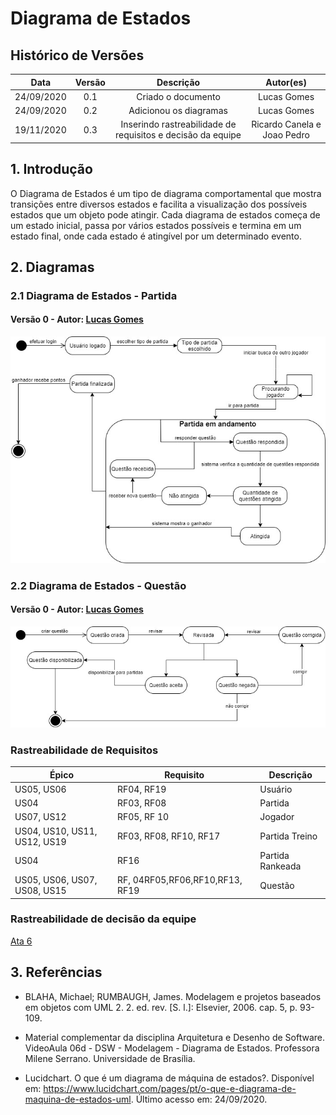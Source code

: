 # Diagrama de Estados

## Histórico de Versões

|   Data   | Versão |           Descrição           |             Autor(es)              |
|:--------:|:------:|:-----------------------------:|:----------------------------------:|
| 24/09/2020 | 0.1 | Criado o documento | Lucas Gomes |
| 24/09/2020 | 0.2 | Adicionou os diagramas | Lucas Gomes |
| 19/11/2020 | 0.3 | Inserindo rastreabilidade de requisitos e decisão da equipe | Ricardo Canela e Joao Pedro |

## 1. Introdução
O Diagrama de Estados é um tipo de diagrama comportamental que mostra transições entre diversos estados e facilita a visualização dos possíveis estados que um objeto pode atingir. Cada diagrama de estados começa de um estado inicial, passa por vários estados possíveis e termina em um estado final, onde cada estado é atingível por um determinado evento.

## 2. Diagramas

### 2.1 Diagrama de Estados - Partida

#### Versão 0 - Autor: [Lucas Gomes](https://github.com/lucasgomesgs0)
![DiagramaEstadosPartida](../../img/diagramas/diagrama_de_estados_partida.jpg)

### 2.2 Diagrama de Estados - Questão

#### Versão 0 - Autor: [Lucas Gomes](https://github.com/lucasgomesgs0)
![DiagramaEstadosQuestao](../../img/diagramas/diagrama_de_estados_questao.jpg)

### Rastreabilidade de Requisitos

|Épico|Requisito| Descrição |
|-------|-----|------|
| US05, US06 | RF04, RF19 | Usuário|
| US04| RF03, RF08 | Partida|
| US07, US12|RF05,  RF 10| Jogador|
| US04, US10, US11, US12, US19 | RF03, RF08, RF10, RF17 | Partida Treino|
| US04| RF16| Partida Rankeada|
| US05, US06, US07, US08, US15 | RF, 04RF05,RF06,RF10,RF13, RF19| Questão|


### Rastreabilidade de decisão da equipe

[Ata 6](../reunioes/ata_6.md)

## 3. Referências
- BLAHA, Michael; RUMBAUGH, James. Modelagem e projetos baseados em objetos com UML 2. 2. ed. rev. [S. l.]: Elsevier, 2006. cap. 5, p. 93-109.

- Material complementar da disciplina Arquitetura e Desenho de Software. VideoAula 06d - DSW - Modelagem - Diagrama de Estados. Professora Milene Serrano. Universidade de Brasília.

- Lucidchart. O que é um diagrama de máquina de estados?. Disponível em: <https://www.lucidchart.com/pages/pt/o-que-e-diagrama-de-maquina-de-estados-uml>. Último acesso em: 24/09/2020.